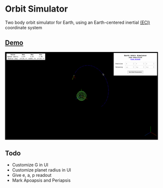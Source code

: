 
# Orbit Simulator
Two body orbit simulator for Earth, using an Earth-centered inertial [(ECI)](https://en.wikipedia.org/wiki/Earth-centered_inertial) coordinate system

## [Demo](https://choosedews.github.io/OrbitSimulator/)
![Demo of orbit simulator](docs/demo.gif)


## Todo
- Customize G in UI
- Customize planet radius in UI
- Give e, a, p readout
- Mark Apoapsis and Periapsis 

